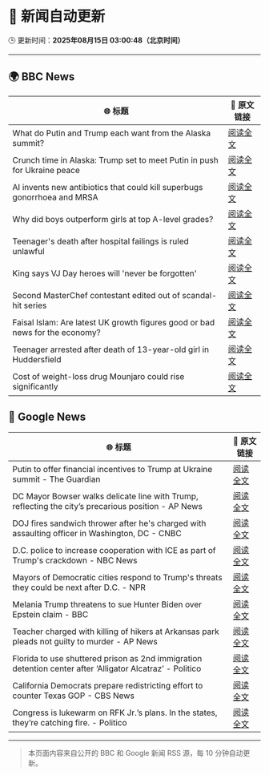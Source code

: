 # 🧠 新闻自动更新

🕒 更新时间：**2025年08月15日 03:00:48（北京时间）**

---

## 🌍 BBC News

| 🌐 标题 | 🔗 原文链接 |
|--------|-------------|
| What do Putin and Trump each want from the Alaska summit? | [阅读全文](https://www.bbc.com/news/articles/c776ddjer8no?at_medium=RSS&at_campaign=rss) |
| Crunch time in Alaska: Trump set to meet Putin in push for Ukraine peace | [阅读全文](https://www.bbc.com/news/articles/c9qy1neql8lo?at_medium=RSS&at_campaign=rss) |
| AI invents new antibiotics that could kill superbugs gonorrhoea and MRSA | [阅读全文](https://www.bbc.com/news/articles/cgr94xxye2lo?at_medium=RSS&at_campaign=rss) |
| Why did boys outperform girls at top A-level grades? | [阅读全文](https://www.bbc.com/news/articles/c62707l4lwvo?at_medium=RSS&at_campaign=rss) |
| Teenager's death after hospital failings is ruled unlawful | [阅读全文](https://www.bbc.com/news/articles/c17np9vly51o?at_medium=RSS&at_campaign=rss) |
| King says VJ Day heroes will 'never be forgotten' | [阅读全文](https://www.bbc.com/news/articles/cz93j78ed87o?at_medium=RSS&at_campaign=rss) |
| Second MasterChef contestant edited out of scandal-hit series | [阅读全文](https://www.bbc.com/news/articles/c62n985gp3go?at_medium=RSS&at_campaign=rss) |
| Faisal Islam: Are latest UK growth figures good or bad news for the economy? | [阅读全文](https://www.bbc.com/news/articles/c5yp48jprg8o?at_medium=RSS&at_campaign=rss) |
| Teenager arrested after death of 13-year-old girl in Huddersfield | [阅读全文](https://www.bbc.com/news/articles/cj9w7y1rz4jo?at_medium=RSS&at_campaign=rss) |
| Cost of weight-loss drug Mounjaro could rise significantly | [阅读全文](https://www.bbc.com/news/articles/c5ylppp2vj9o?at_medium=RSS&at_campaign=rss) |

## 📰 Google News

| 🌐 标题 | 🔗 原文链接 |
|--------|-------------|
| Putin to offer financial incentives to Trump at Ukraine summit - The Guardian | [阅读全文](https://news.google.com/rss/articles/CBMirAFBVV95cUxPMHhxOWFCamt5akxvUmNsZ3BlMWQtQWRadW1FVmcxcEpVYXlhZU41RFNUWi1lUFJHRnlFQVJITjlKcW1PdDNqTUNBOHI1M0V2cVVKOGlOQjFYWko1aVJPbU92Rjh1blgtRi1zVVBaREd2WmJlUGh1WWtCZjVxNjJnX1hlMHFzNXVJOG1sVElyZzdZZVdNbFRnNWxrUG8yaWxWYVlJS2pBdXk3dzJt?oc=5) |
| DC Mayor Bowser walks delicate line with Trump, reflecting the city’s precarious position - AP News | [阅读全文](https://news.google.com/rss/articles/CBMipwFBVV95cUxNVVBSMlNOVlpjSEsyTVE0LVVaWEczaGlNc2wwV0JQdXpBWkdjV3lOSnA5NnNvbWZUaUQ3ZXJLVjFqZjNUNXQtS2VQcjc3Z2JrY1lNbmY1d3lWS3FaZFdQVmpXTzZ2R1MzTUJxZElOclU3UUhGU2h0Y3pjSVp5RDVrT3BYWFBlNW1kYUhScDhHdEdFbkVWVy0yUVhPcm5EZnVFTXdVQjhLNA?oc=5) |
| DOJ fires sandwich thrower after he's charged with assaulting officer in Washington, DC - CNBC | [阅读全文](https://news.google.com/rss/articles/CBMif0FVX3lxTE1nWGk0WnlhcFdsbDZRMTZXRjZ6cFZMaGV1aHJtclBpOGtPcUxZS2F4YmhuMFBFWTFkRlV4SXJaQ2JxZ3NQMDg3SlFfR2Y5VXlmYTNJbllBRzZHQkZmWDZuWDFxb1JDUklCenhkRHFOVURPNk1UckRMUFBSelp6THfSAYQBQVVfeXFMTzY1SzNrVEw3dFRzeHJSSzVFN0N4TEg4UVZFNVVkcE5oNXE3NlIwcTJSWDl1UzhYVXdKcHZBQkJsbG5zc0tON2xKdE5PdTlNTGROUExPV3pJRXJWRWk1RnBVV1ZkejRnMzd3U1FQeVZYZURLN3NTNVdnQnVqUXJiRGZnT2tZ?oc=5) |
| D.C. police to increase cooperation with ICE as part of Trump's crackdown - NBC News | [阅读全文](https://news.google.com/rss/articles/CBMitAFBVV95cUxNakxrOVJTX2JMaHlsNjFNVW9VZFVGdU1NTkQxQXh3RU92ZTE1WU03b2lyU1lvcWNWSG1IY0JhLWJKWGJsMDBjUC14N1BiQzBodzNlNWQyWER2XzBTNkFPbFZpU0tyNjNFYWpqQTFBQWR0UlRSc19EZUx2aFRSRFFKY0c0NVNrNGJ0dTlJTWRDOU9FME5UN2NKVXpwZWU2MDJ0XzB0ZWQxVkRydlMwbFpPWEV4U0XSAVZBVV95cUxOeC04bFlYSmlYeXVzU08tcUdGb1BmVnc1TDJJd1JVUlFaOFZ6ZHRPbjZ3aTZBZ2U3STFaNDlrMnY5QnRyUV9zMGpyWW90djM2OE1mbU5HZw?oc=5) |
| Mayors of Democratic cities respond to Trump's threats they could be next after D.C. - NPR | [阅读全文](https://news.google.com/rss/articles/CBMinwFBVV95cUxPZTZGT1ZKUmVtRS10LTRhOHMyUWk3NFRqZ3M2VkRSN1gzOUxXR05FVHhqT3ZjWElHM3QzQlZUSVFiV19Xb1hvNFNwRmxKQjhGa2FnLUo0N0QxdkFLZGNhcDNMUGpYR2tDSlpBOWF4UW1YSkhEUUc2a2FiRzQ4SnBkc3VYYUd4SzU0WmxmeXNNX2tqVDBVSXlzelZKNmttQlU?oc=5) |
| Melania Trump threatens to sue Hunter Biden over Epstein claim - BBC | [阅读全文](https://news.google.com/rss/articles/CBMiWkFVX3lxTE4yaDRiMGhrOFhNQ1VzWG9aY2tZSFd2NTUyNVJVUnpXOHN3RUxCbHBHV2xvOHBUb08zNndHbG5fQWNhV1R6bnV5bEJQcDQ4ZHpiSW51WVJkSWU2QdIBX0FVX3lxTFBXVGFLT2YwX0tYZ2ZrMnFHaDJzakNrdEh0RFVzQzRDV055dzVRNFVTN2s4aFV0eHpjLVYxQm9PcEk1OTg0aGFGa1QzbERKRmhnMGhhUUdnaEplNUtJaGxr?oc=5) |
| Teacher charged with killing of hikers at Arkansas park pleads not guilty to murder - AP News | [阅读全文](https://news.google.com/rss/articles/CBMiowFBVV95cUxOcU14OUJKQ0RBQUhyWVJXNEp3cDZMeWhlblRmcnkyZDA5NDNIMjRnc1JWSmZldHRQbEE2cGZqMzRqQXg4ZzgzNU5NQVQxQkgxRUNSdnlic1M0cHNwRnU4RVFTQVNoY0JOdDIwMmMxUFhTeUgzUEc3SGxPSlhKQmdVMmRXWVJ0NWdZOWp6UzRuZXN5NjJqOEpNRE8yNUJ4akZ1Xzdz?oc=5) |
| Florida to use shuttered prison as 2nd immigration detention center after ‘Alligator Alcatraz’ - Politico | [阅读全文](https://news.google.com/rss/articles/CBMi2gFBVV95cUxPN09rQVB1ak5jMGpIQURjZFluQm5WV3Rkd1lWSUUxeGhBNFV4RjlZb182RktVVE1wdU5LNzZXbHJQQkpJZGtHZVhrYVpjQzRWVFMwVTdRZ0FwSjN4MmstVlZNOWVVRW1YaVBiTVhFN2ZtWmphalltS09Nd0VCRW92Ml9xa2htbmJNRGRFTTdLQy01TkNmcnd2clVzWDhkanNfcF9Tb1c4QmEyMmthYWFZLWs2eW9XWjN6aGtNdjNvakV4bGpvWEU1VHUxeXRTbGR4bGFmdVozNTBJZw?oc=5) |
| California Democrats prepare redistricting effort to counter Texas GOP - CBS News | [阅读全文](https://news.google.com/rss/articles/CBMikAFBVV95cUxPZG9RNWZjdDA1VXc0ZUluZTI2R2o5SGNNdk96enlQeGg2X3h4SDh1a1FDNERGZjJnZnZ6d05BUlU1VXE0dTJRYURMc0ttZWdoTWZ5NWVneGxxMWtlU2RtT0FhelZWUl9TVU16VXV1RHFmODJYdFBLa01IbU5yajgwWTlaVkxqWXJhQndzZ1k5aTjSAZYBQVVfeXFMT0tONUpJUTJtaDFkcnczNzlVc1BRU2xHWUkzNTNOSEo5YTVWbEMzaXlWTDNkUDM2QkpMRDhrdXlOcU1HYTc0WXJIM1FMRjVqRzFiN3R4QkJfNmltaGN5ZVVUZm5XWUZya3JjUXlxeEpUT3YtOFQ2czVYNm1ScGRRdkhlS0M3NlY0MDBZS2w3M0RJTHY4c013?oc=5) |
| Congress is lukewarm on RFK Jr.’s plans. In the states, they’re catching fire. - Politico | [阅读全文](https://news.google.com/rss/articles/CBMie0FVX3lxTE9zQnVUd0FCR2dXZGFiNzhqOHp5ZGFIY2t0VUdvQXg5VTRGaHNWZC00QjJXanhWZ1lSdXpaZDMwa2dVbmFqRVNacjNQdjV6MFhLb1ZmOU5hb19kNTFBSU9NcnZIOGdYNkQ2djhHU3NhcV9kaEhVb01aQlNBaw?oc=5) |

---
> 本页面内容来自公开的 BBC 和 Google 新闻 RSS 源，每 10 分钟自动更新。